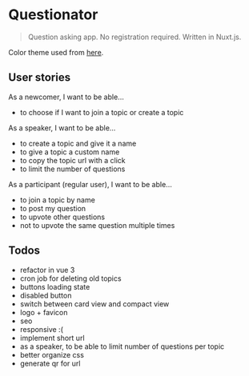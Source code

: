 # Questionator

> Question asking app. No registration required. Written in Nuxt.js.

Color theme used from [here](https://colorhunt.co/palette/163836).



## User stories

As a newcomer, I want to be able...
- to choose if I want to join a topic or create a topic

As a speaker, I want to be able...
- to create a topic and give it a name
- to give a topic a custom name 
- to copy the topic url with a click
- to limit the number of questions 

As a participant (regular user), I want to be able...
- to join a topic by name
- to post my question
- to upvote other questions
- not to upvote the same question multiple times

## Todos
- refactor in vue 3
- cron job for deleting old topics
- buttons loading state
- disabled button
- switch between card view and compact view
- logo + favicon
- seo
- responsive :(
- implement short url
- as a speaker, to be able to limit number of questions per topic
- better organize css
- generate qr for url

